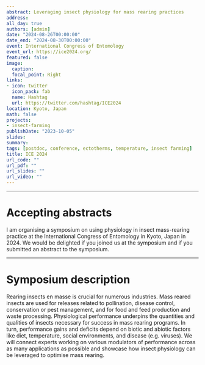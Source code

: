 ```yaml
---
abstract: Leveraging insect physiology for mass rearing practices
address:
all_day: true
authors: [admin]
date: "2024-08-26T00:00:00"
date_end: "2024-08-30T00:00:00"
event: International Congress of Entomology
event_url: https://ice2024.org/
featured: false
image: 
  caption: 
  focal_point: Right
links:
- icon: twitter
  icon_pack: fab
  name: Hashtag
  url: https://twitter.com/hashtag/ICE2024
location: Kyoto, Japan
math: false
projects:
- insect-farming
publishDate: "2023-10-05"
slides: 
summary: 
tags: [postdoc, conference, ectotherms, temperature, insect farming]
title: ICE 2024
url_code: ""
url_pdf: ""
url_slides: ""
url_video: ""
---
```


***

# Accepting abstracts

I am organising a symposium on using physiology in insect mass-rearing practice at the International Congress of Entomology in Kyoto, Japan in 2024. We would be delighted if you joined us at the symposium and if you submitted an abstract to the symposium.

***

# Symposium description

Rearing insects en masse is crucial for numerous industries. Mass reared insects are used for releases related to pollination, disease control, conservation or pest management, and for food and feed production and waste processing. Physiological performance underpins the quantities and qualities of insects necessary for success in mass rearing programs. In turn, performance gains and deficits depend on biotic and abiotic factors like diet, temperature, social environments, and disease (e.g. viruses). We will connect experts working on various modulators of performance across as many applications as possible and showcase how insect physiology can be leveraged to optimise mass rearing.